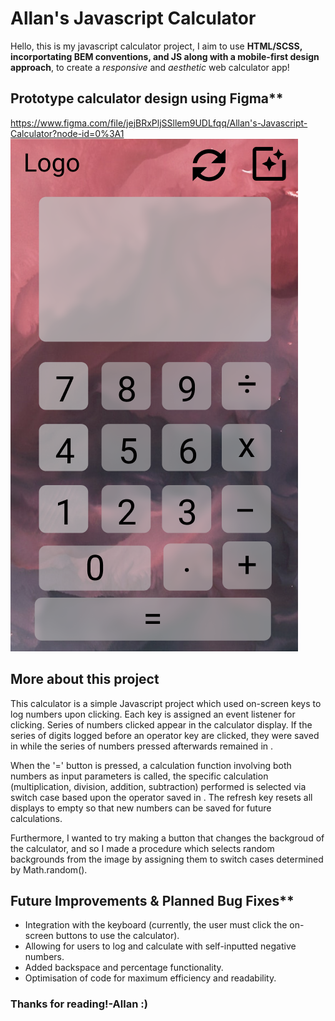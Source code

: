 # Allan's Javascript Calculator

Hello, this is my javascript calculator project, I aim to use **HTML/SCSS, incorportating BEM conventions, and JS along with a mobile-first design approach**, to create a *responsive* and *aesthetic* web calculator app! 


## Prototype calculator design using Figma**
https://www.figma.com/file/jejBRxPljSSllem9UDLfqq/Allan's-Javascript-Calculator?node-id=0%3A1
![Figma Desktop Prototype](images/figma-example.png)



## More about this project
This calculator is a simple Javascript project which used on-screen keys to log numbers upon clicking. Each key is assigned an event listener for clicking. Series of numbers clicked appear in the calculator display. If the series of digits logged before an operator key are clicked, they were saved in  <span class="history__display "></span> while the series of numbers pressed afterwards remained in <span class="calculator__display"></span>. 

When the '=' button is pressed, a calculation function involving both numbers as input parameters is called, the specific calculation (multiplication, division, addition, subtraction) performed is selected via switch case based upon the operator saved in  <span class="operator__display"></span>. The refresh key resets all displays to empty so that new numbers can be saved for future calculations. 

Furthermore, I wanted to try making a button that changes the backgroud of the calculator, and so I made a procedure which selects random backgrounds from the image by assigning them to switch cases determined by Math.random().


## Future Improvements & Planned Bug Fixes**
- Integration with the keyboard (currently, the user must click the on-screen buttons to use the calculator).
- Allowing for users to log and calculate with self-inputted negative numbers.
- Added backspace and percentage functionality.
- Optimisation of code for maximum efficiency and readability.

### Thanks for reading!-Allan :)
